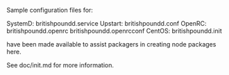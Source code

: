 Sample configuration files for:

SystemD: britishpoundd.service
Upstart: britishpoundd.conf
OpenRC:  britishpoundd.openrc
         britishpoundd.openrcconf
CentOS:  britishpoundd.init

have been made available to assist packagers in creating node packages here.

See doc/init.md for more information.
